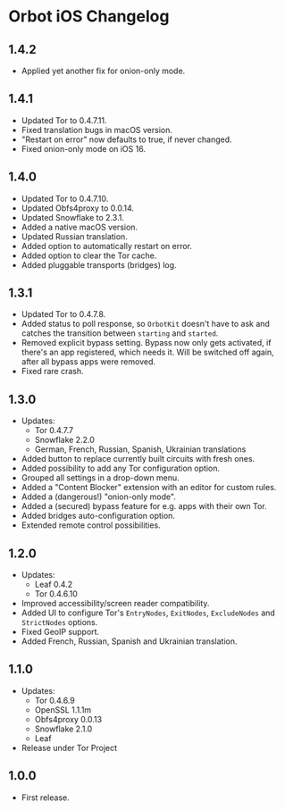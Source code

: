 #  Orbot iOS Changelog

## 1.4.2
- Applied yet another fix for onion-only mode.

## 1.4.1
- Updated Tor to 0.4.7.11.
- Fixed translation bugs in macOS version.
- "Restart on error" now defaults to true, if never changed.
- Fixed onion-only mode on iOS 16.

## 1.4.0
- Updated Tor to 0.4.7.10.
- Updated Obfs4proxy to 0.0.14.
- Updated Snowflake to 2.3.1.
- Added a native macOS version.
- Updated Russian translation.
- Added option to automatically restart on error.
- Added option to clear the Tor cache.
- Added pluggable transports (bridges) log.

## 1.3.1
- Updated Tor to 0.4.7.8.
- Added status to poll response, so `OrbotKit` doesn't have to ask and catches 
  the transition between `starting` and `started`.
- Removed explicit bypass setting. Bypass now only gets activated, if there's an app registered, which needs it. 
  Will be switched off again, after all bypass apps were removed.
- Fixed rare crash.

## 1.3.0
- Updates:
  - Tor 0.4.7.7
  - Snowflake 2.2.0
  - German, French, Russian, Spanish, Ukrainian translations
- Added button to replace currently built circuits with fresh ones.
- Added possibility to add any Tor configuration option.
- Grouped all settings in a drop-down menu.
- Added a "Content Blocker" extension with an editor for custom rules.
- Added a (dangerous!) "onion-only mode".
- Added a (secured) bypass feature for e.g. apps with their own Tor.
- Added bridges auto-configuration option.
- Extended remote control possibilities. 

## 1.2.0
- Updates:
  - Leaf 0.4.2
  - Tor 0.4.6.10
- Improved accessibility/screen reader compatibility.
- Added UI to configure Tor's `EntryNodes`, `ExitNodes`, `ExcludeNodes` and `StrictNodes` options.
- Fixed GeoIP support. 
- Added French, Russian, Spanish and Ukrainian translation.

## 1.1.0

- Updates:
  - Tor 0.4.6.9
  - OpenSSL 1.1.1m
  - Obfs4proxy 0.0.13
  - Snowflake 2.1.0
  - Leaf
- Release under Tor Project

## 1.0.0

- First release.
